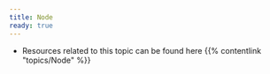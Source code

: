 ```yaml
---
title: Node
ready: true
---
```


- Resources related to this topic can be found here {{% contentlink "topics/Node" %}}
